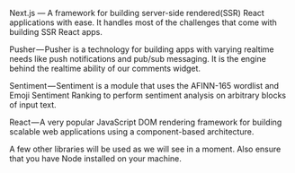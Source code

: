 Next.js — A framework for building server-side rendered(SSR) React applications with ease. It handles most of the challenges that come with building SSR React apps.

Pusher — Pusher is a technology for building apps with varying realtime needs like push notifications and pub/sub messaging. It is the engine behind the realtime ability of our comments widget.

Sentiment — Sentiment is a module that uses the AFINN-165 wordlist and Emoji Sentiment Ranking to perform sentiment analysis on arbitrary blocks of input text.

React — A very popular JavaScript DOM rendering framework for building scalable web applications using a component-based architecture.

A few other libraries will be used as we will see in a moment. Also ensure that you have Node installed on your machine.